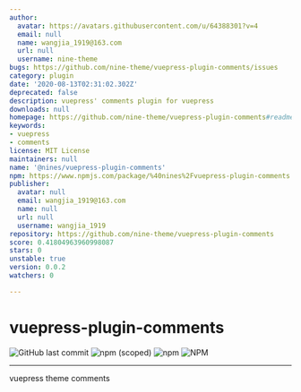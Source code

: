 ```yaml
---
author:
  avatar: https://avatars.githubusercontent.com/u/64388301?v=4
  email: null
  name: wangjia_1919@163.com
  url: null
  username: nine-theme
bugs: https://github.com/nine-theme/vuepress-plugin-comments/issues
category: plugin
date: '2020-08-13T02:31:02.302Z'
deprecated: false
description: vuepress' comments plugin for vuepress
downloads: null
homepage: https://github.com/nine-theme/vuepress-plugin-comments#readme
keywords:
- vuepress
- comments
license: MIT License
maintainers: null
name: '@nines/vuepress-plugin-comments'
npm: https://www.npmjs.com/package/%40nines%2Fvuepress-plugin-comments
publisher:
  avatar: null
  email: wangjia_1919@163.com
  name: null
  url: null
  username: wangjia_1919
repository: https://github.com/nine-theme/vuepress-plugin-comments
score: 0.41804963960998087
stars: 0
unstable: true
version: 0.0.2
watchers: 0

---
```


# vuepress-plugin-comments
![GitHub last commit](https://img.shields.io/github/last-commit/nine-theme/vuepress-plugin-comments) 
![npm (scoped)](https://img.shields.io/npm/v/@nine-theme/vuepress-plugin-comments) 
![npm](https://img.shields.io/npm/dt/@nine-theme/vuepress-plugin-comments) 
![NPM](https://img.shields.io/npm/l/@nine-theme/vuepress-plugin-comments)

---
vuepress theme comments 
